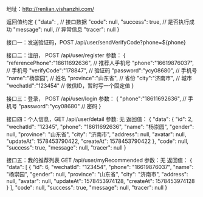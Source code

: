 地址：http://renlian.yishanzhi.com/

返回值约定
{
    "data": ,  // 接口数据
    "code": null,
    "success": true,  // 是否执行成功
    "message": null,  // 异常信息
    "tracer": null
}


接口一：发送验证码，POST
/api/user/sendVerifyCode?phone=${phone}

接口二：注册， POST
/api/user/register
参数：
{
	"referencePhone":"18611692636",  // 推荐人手机号
	"phone":"16619876037",  // 手机号
	"verifyCode":"178847",  // 验证码
	"password":"ycy08680", // 手机号
	"name":"杨崇园", // 姓名
	"province":"山东省",  // 省份
	"city":"济南市",  // 城市
	"wechatId":"123454"  // 微信ID，暂时写一个固定值
}

接口三：登录， POST
/api/user/login
参数：
{
	"phone":"18611692636",  // 手机号
	"password":"ycy08680"  // 密码
}

接口四：个人信息，GET
/api/user/detail
参数: 无
返回值：
{
    "data": {
        "id": 2,
        "wechatId": "12345",
        "phone": "18611692636",
        "name": "杨崇园",
        "gender": null,
        "province": "山东省",
        "city": "济南市",
        "address": null,
        "avatar": null,
        "updateAt": 1578453790422,
        "createAt": 1578453790422
    },
    "code": null,
    "success": true,
    "message": null,
    "tracer": null
}

接口五：我的推荐列表 GET
/api/user/myRecommended
参数：无
返回值：
{
    "data": [
        {
            "id": 6,
            "wechatId": "123454",
            "phone": "16619876037",
            "name": "杨崇园",
            "gender": null,
            "province": "山东省",
            "city": "济南市",
            "address": null,
            "avatar": null,
            "updateAt": 1578453974128,
            "createAt": 1578453974128
        }
    ],
    "code": null,
    "success": true,
    "message": null,
    "tracer": null
}

